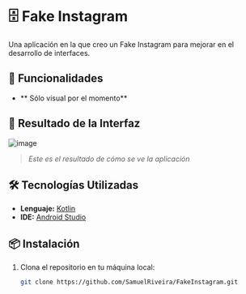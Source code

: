# 🗄️ Fake Instagram

Una aplicación en la que creo un Fake Instagram para mejorar en el desarrollo de interfaces.

## 🚀 Funcionalidades

- ** Sólo visual por el momento**

## 📱 Resultado de la Interfaz

![image](https://github.com/user-attachments/assets/4b426e2a-5cde-48be-8e57-f95af2a6e00d)

> _Este es el resultado de cómo se ve la aplicación_

## 🛠️ Tecnologías Utilizadas

- **Lenguaje:** [Kotlin](https://kotlinlang.org/)
- **IDE:** [Android Studio](https://developer.android.com/studio)

## 📦 Instalación

1. Clona el repositorio en tu máquina local:
   ```bash
   git clone https://github.com/SamuelRiveira/FakeInstagram.git
